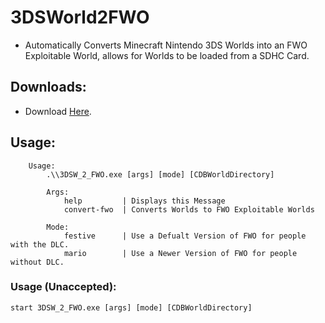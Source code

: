 # 3DSWorld2FWO
- Automatically Converts Minecraft Nintendo 3DS Worlds into an FWO Exploitable World, allows for Worlds to be loaded from a SDHC Card.

## Downloads:
- Download [Here](https://github.com/Minecraft-3DS-Community/3DSWorld2FWO/releases/download/v1.1.3/3DSW_2_FWO.exe).


## Usage:
```
    Usage:
        .\\3DSW_2_FWO.exe [args] [mode] [CDBWorldDirectory]

        Args:
            help         | Displays this Message
            convert-fwo  | Converts Worlds to FWO Exploitable Worlds
        
        Mode:
            festive      | Use a Defualt Version of FWO for people with the DLC.
            mario        | Use a Newer Version of FWO for people without DLC.
```
### Usage (Unaccepted):
```
start 3DSW_2_FWO.exe [args] [mode] [CDBWorldDirectory]
```
